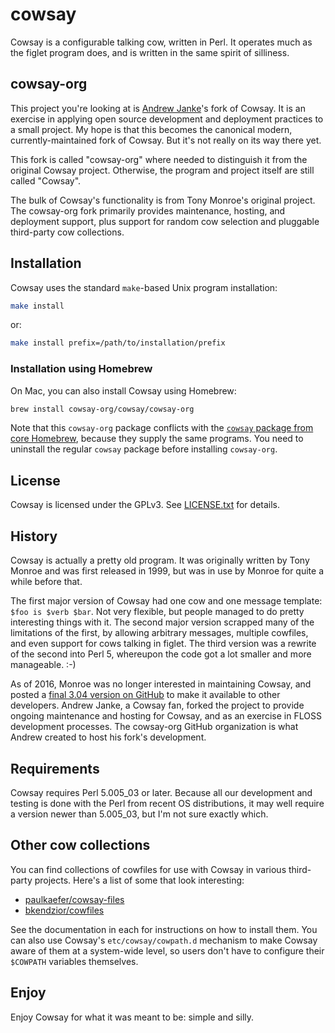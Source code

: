 # cowsay

Cowsay is a configurable talking cow, written in Perl.  It operates much as the figlet program does, and is written in the same spirit of silliness.

## cowsay-org

This project you're looking at is [Andrew Janke](https://github.com/apjanke/)'s fork of Cowsay. It is an exercise in applying open source development and deployment practices to a small project. My hope is that this becomes the canonical modern, currently-maintained fork of Cowsay. But it's not really on its way there yet.

This fork is called "cowsay-org" where needed to distinguish it from the original Cowsay project. Otherwise, the program and project itself are still called "Cowsay".

The bulk of Cowsay's functionality is from Tony Monroe's original project. The cowsay-org fork primarily provides maintenance, hosting, and deployment support, plus support for random cow selection and pluggable third-party cow collections.

## Installation

Cowsay uses the standard `make`-based Unix program installation:

```bash
make install
```

or:

```bash
make install prefix=/path/to/installation/prefix
```

### Installation using Homebrew

On Mac, you can also install Cowsay using Homebrew:

```bash
brew install cowsay-org/cowsay/cowsay-org
```

Note that this `cowsay-org` package conflicts with the [`cowsay` package from core Homebrew](https://formulae.brew.sh/formula/cowsay), because they supply the same programs. You need to uninstall the regular `cowsay` package before installing `cowsay-org`.

## License

Cowsay is licensed under the GPLv3. See [LICENSE.txt](LICENSE.txt) for details.

## History

Cowsay is actually a pretty old program. It was originally written by Tony Monroe and was first released in 1999, but was in use by Monroe for quite a while before that.

The first major version of Cowsay had one cow and one message template: `$foo is $verb $bar`.  Not very flexible, but people managed to do pretty interesting things with it.  The second major version scrapped many of the limitations of the first, by allowing arbitrary messages, multiple cowfiles, and even support for cows talking in figlet.  The third version was a rewrite of the second into Perl 5, whereupon the code got a lot smaller and more manageable. :-)

As of 2016, Monroe was no longer interested in maintaining Cowsay, and posted a [final 3.04 version on GitHub](https://github.com/tnalpgge/rank-amateur-cowsay) to make it available to other developers. Andrew Janke, a Cowsay fan, forked the project to provide ongoing maintenance and hosting for Cowsay, and as an exercise in FLOSS development processes. The cowsay-org GitHub organization is what Andrew created to host his fork's development.

## Requirements

Cowsay requires Perl 5.005_03 or later. Because all our development and testing is done with the Perl from recent OS distributions, it may well require a version newer than 5.005_03, but I'm not sure exactly which.

## Other cow collections

You can find collections of cowfiles for use with Cowsay in various third-party projects. Here's a list of some that look interesting:

* [paulkaefer/cowsay-files](https://github.com/paulkaefer/cowsay-files/)
* [bkendzior/cowfiles](https://github.com/bkendzior/cowfiles)

See the documentation in each for instructions on how to install them. You can also use Cowsay's `etc/cowsay/cowpath.d` mechanism to make Cowsay aware of them at a system-wide level, so users don't have to configure their `$COWPATH` variables themselves.

## Enjoy

Enjoy Cowsay for what it was meant to be: simple and silly.

